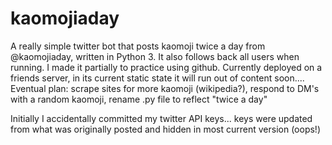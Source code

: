 # kaomojiaday
A really simple twitter bot that posts kaomoji twice a day from @kaomojiaday, written in Python 3. It also follows back all users when running. I made it partially to practice using github. Currently deployed on a friends server, in its current static state it will run out of content soon.... 
Eventual plan: scrape sites for more kaomoji (wikipedia?), respond to DM's with a random kaomoji, rename .py file to reflect "twice a day"

Initially I accidentally committed my twitter API keys... keys were updated from what was originally posted and hidden in most current version (oops!)
